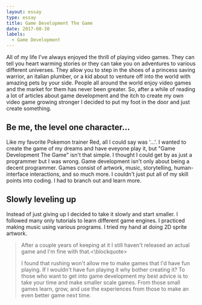```yaml
---
layout: essay
type: essay
title: Game Development The Game
date: 2017-08-30
labels:
  - Game Development
---
```


  All of my life I've always enjoyed the thrill of playing video games. They can tell you heart warming stories or they can take you on adventures to various different universes. They allow you to step in the shoes of a princess saving warrior, an italian plumber, or a kid about to venture off into the world with amazing pets by your side. People all around the world enjoy video games and the market for them has never been greater. So, after a while of reading a lot of articles about game development and the itch to create my own video game growing stronger I decided to put my foot in the door and just create something.

## Be me, the level one character...
  Like my favorite Pokemon trainer Red, all I could say was '...'. I wanted to create the game of my dreams and have eveyone play it, but "Game Development The Game" isn't that simple. I thought I could get by as just a programmer but I was wrong. Game development isn't only about being a decent programmer. Games consist of artwork, music, storytelling, human-interface interactions, and so much more. I couldn't just put all of my skill points into coding. I had to branch out and learn more.

## Slowly leveling up
  Instead of just giving up I decided to take it slowly and start smaller. I followed many only tutorials to learn different game engines. I practiced making music using various programs. I tried my hand at doing 2D sprite artwork. 
  
 <blockquote>After a couple years of keeping at it I still haven't released an actual game and I'm fine with that.<\blockquote>

I found that rushing won't allow me to make games that I'd have fun playing. If I wouldn't have fun playing it why bother creating it?
To those who want to get into game development my best advice is to take your time and make smaller scale games. From those small games learn, grow, and use the experiences from those to make an even better game next time. 
